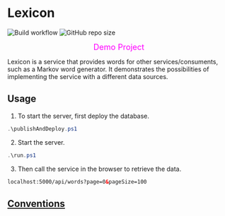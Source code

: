 # Lexicon

![Build workflow](https://github.com/jirikostiha/lexicon/actions/workflows/build.yml/badge.svg)
![GitHub repo size](https://img.shields.io/github/repo-size/jirikostiha/lexicon)  

<div align="center" style="color:magenta">
  <font size=4> Demo Project </font>
</div>  

Lexicon is a service that provides words for other services/consuments, 
such as a Markov word generator. It demonstrates the possibilities of implementing 
the service with a different data sources.  

## Usage

1. To start the server, first deploy the database.  

```powershell
.\publishAndDeploy.ps1 
```

2. Start the server.

```powershell
.\run.ps1  
```

3. Then call the service in the browser to retrieve the data.

```html
localhost:5000/api/words?page=0&pageSize=100
```

## [Conventions](./doc/conventions.md)
